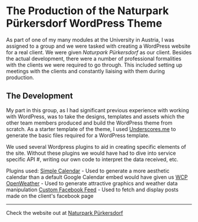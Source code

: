 # The Production of the Naturpark Pürkersdorf WordPress Theme
As part of one of my many modules at the University in Austria, I was assigned to a group and we were tasked with creating a WordPress website for a real client. We were given _Naturpark Pürkersdorf_ as our client. Besides the actual development, there were a number of professional formalities with the clients we were required to go through. This included setting up meetings with the clients and constantly liaising with them during production.

## The Development
My part in this group, as I had significant previous experience with working with WordPress, was to take the designs, templates and assets which the other team members produced and build the WordPress theme from scratch. As a starter template of the theme, I used [Underscores.me](http://underscores.me) to generate the basic files required for a WordPress template.

We used several Wordpress plugins to aid in creating specific elements of the site. Without these plugins we would have had to dive into service specific API #, writing our own code to interpret the data received, etc. 

Plugins used:
[Simple Calendar](https://en-gb.wordpress.org/plugins/google-calendar-events/) - Used to generate a more aesthetic calendar than a default Google Calendar embed would have given us
[WCP OpenWeather](https://wordpress.org/plugins/wcp-openweather/) - Used to generate attractive graphics and weather data manipulation
[Custom Facebook Feed](https://wordpress.org/plugins/custom-facebook-feed/) - Used to fetch and display posts made on the client's facebook page

---
Check the website out at [Naturpark Pürkersdorf](http://www.naturpark-purkersdorf.at/)
